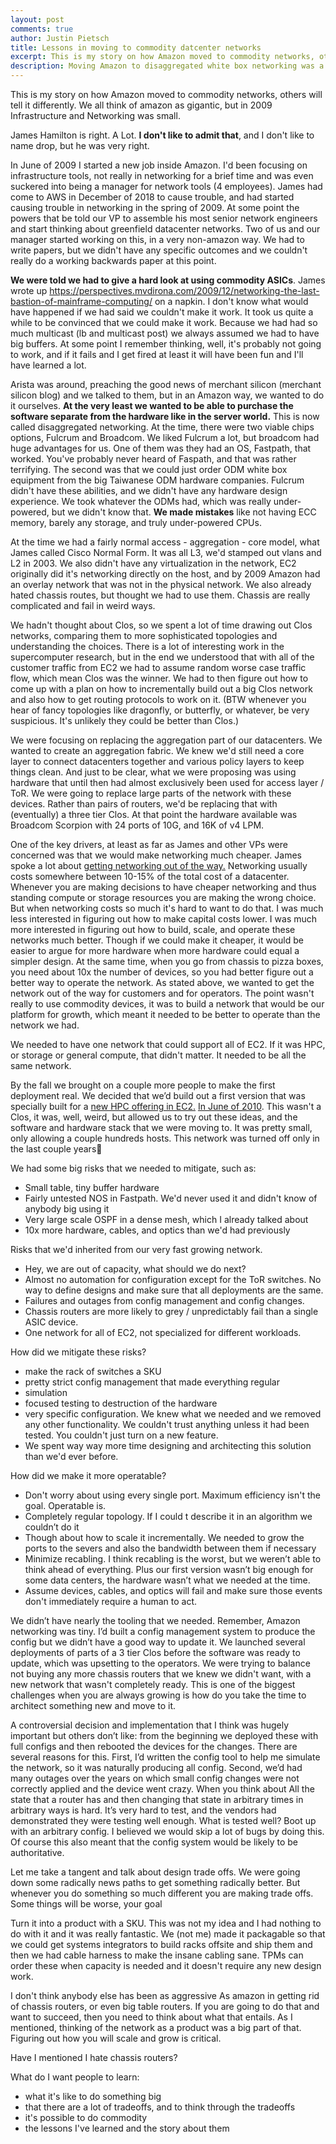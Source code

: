 ```yaml
---
layout: post
comments: true
author: Justin Pietsch
title: Lessons in moving to commodity datcenter networks
excerpt: This is my story on how Amazon moved to commodity networks, others will tell it differently.
description: Moving Amazon to disaggregated white box networking was a big challenge for us at Amazon in 2009-2012.
---
```

This is my story on how Amazon moved to commodity networks, others will tell it differently. We all think of amazon as gigantic, but in 2009 Infrastructure and Networking was small. 

James Hamilton is right. A Lot. **I don't like to admit that**, and I don't like to name drop, but he was very right. 

In June of 2009 I started a new job inside Amazon. I'd been focusing on infrastructure tools, not really in networking for a brief time and was even suckered into being a manager for network tools (4 employees). James had come to AWS in December of 2018 to cause trouble, and had started causing trouble in networking in the spring of 2009. At some point the powers that be told our VP to assemble his most senior network engineers and start thinking about greenfield datacenter networks. Two of us and our manager started working on this, in a very non-amazon way. We had to write papers, but we didn't have any specific outcomes and we couldn't really do a working backwards paper at this point.

**We were told we had to give a hard look at using commodity ASICs**.  James wrote up https://perspectives.mvdirona.com/2009/12/networking-the-last-bastion-of-mainframe-computing/ on a napkin. I don't know what would have happened if we had said we couldn't make it work. It took us quite a while to be convinced that we could make it work. Because we had had so much multicast (lb and multicast post) we always assumed we had to have big buffers. At some point I remember thinking, well, it's probably not going to work, and if it fails and I get fired at least it will have been fun and I'll have learned a lot.

Arista was around, preaching the good news of merchant silicon (merchant silicon blog)  and we talked to them, but in an Amazon way, we wanted to do it ourselves. **At the very least we wanted to be able to purchase the software separate from the hardware like in the server world.** This is now called disaggregated networking. At the time, there were two viable chips options, Fulcrum and Broadcom. We liked Fulcrum a lot, but broadcom had huge advantages for us. One of them was they had an OS, Fastpath, that worked.  You've probably never heard of Faspath, and that was rather terrifying. The second was that we could just order ODM white box equipment from the big Taiwanese ODM hardware companies. Fulcrum didn't have these abilities, and we didn't have any hardware design experience. We took whatever the ODMs had, which was really under-powered, but we didn't know that. **We made mistakes** like not having ECC memory, barely any storage, and truly under-powered CPUs.

At the time we had a fairly normal access - aggregation - core model, what James called Cisco Normal Form. It was all L3, we'd stamped out vlans and L2 in 2003. We also didn't have any virtualization in the network, EC2 originally did it's networking directly on the host, and by 2009 Amazon had an overlay network that was not in the physical network. We also already hated chassis routes, but thought we had to use them. Chassis are really complicated and fail in weird ways.

We hadn't thought about Clos, so we spent a lot of time drawing out Clos networks, comparing them to more sophisticated topologies and understanding the choices. There is a lot of interesting work in the supercomputer research, but in the end we understood that with all of the customer traffic from EC2 we had to assume random worse case traffic flow, which mean Clos was the winner. We had to then figure out how to come up with a plan on how to incrementally build out a big Clos network and also how to get routing protocols to work on it. (BTW whenever you hear of fancy topologies like dragonfly, or butterfly, or whatever, be very suspicious. It's unlikely they could be better than Clos.)

We were focusing on replacing the aggregation part of our datacenters. We wanted to create an aggregation fabric. We knew we'd still need a core layer to connect datacenters together and various policy layers to keep things clean. And just to be clear, what we were proposing was using hardware that until then had almost exclusively been used for access layer / ToR. We were going to replace large parts of the network with these devices. Rather than pairs of routers, we'd be replacing that with (eventually) a three tier Clos. At that point the hardware available was Broadcom Scorpion with 24 ports of 10G, and 16K of v4 LPM.

One of the key drivers, at least as far as James and other VPs were concerned was that we would make networking much cheaper. James spoke a lot about [getting networking out of the way.](https://mvdirona.com/jrh/TalksAndPapers/JamesHamilton_POA20101026_External.pdf) Networking usually costs somewhere between 10-15% of the total cost of a datacenter. Whenever you are making decisions to have cheaper networking and thus standing compute or storage resources you are making the wrong choice. But when networking costs so much it's hard to want to do that. I was much less interested in figuring out how to make capital costs lower. I was much more interested in figuring out how to build, scale, and operate these networks much better. Though if we could make it cheaper, it would be easier to argue for more hardware when more hardware could equal a simpler design. At the same time, when you go from chassis to pizza boxes, you need about 10x the number of devices, so you had better figure out a better way to operate the network. As stated above, we wanted to get the network out of the way for customers and for operators. The point wasn't really to use commodity devices, it was to build a network that would be our platform for growth, which meant it needed to be better to operate than the network we had.

We needed to have one network that could support all of EC2. If it was HPC, or storage or general compute, that didn't matter. It needed to be all the same network. 

By the fall we brought on a couple more people to make the first deployment real. We decided that we’d build out a first version that was specially built for a [new HPC offering in EC2.](https://perspectives.mvdirona.com/2010/11/aws-compute-cluster-231-on-top-500/) [In June of 2010](https://aws.amazon.com/about-aws/whats-new/2010/07/13/announcing-cluster-compute-instances-for-amazon-ec2/). This wasn't a Clos, it was, well, weird, but allowed us to try out these ideas, and the software and hardware stack that we were moving to. It was pretty small, only allowing a couple hundreds hosts. This network was turned off only in the last couple years🙂 

We had some big risks that we needed to mitigate, such as:
* Small table, tiny buffer hardware
* Fairly untested NOS in Fastpath. We'd never used it and didn't know of anybody big using it
* Very large scale OSPF in a dense mesh, which I already talked about
* 10x more hardware, cables, and optics than we'd had previously

Risks that we'd inherited from our very fast growing network.
* Hey, we are out of capacity, what should we do next?
* Almost no automation for configuration except for the ToR switches. No way to define designs and make sure that all deployments are the same.
* Failures and outages from config management and config changes.
* Chassis routers are more likely to grey / unpredictably fail than a single ASIC device.
* One network for all of EC2, not specialized for different workloads.


How did we mitigate these risks?
* make the rack of switches a SKU
* pretty strict config management that made everything regular
* simulation
* focused testing to destruction of the hardware
* very specific configuration. We knew what we needed and we removed any other functionality. We couldn't trust anything unless it had been tested. You couldn't just turn on a new feature.
* We spent way way more time designing and architecting this solution than we'd ever before.

How did we make it more operatable?
* Don't worry about using every single port. Maximum efficiency isn't the goal. Operatable is.
* Completely regular topology. If I could t describe it in an algorithm we couldn’t do it
* Though about how to scale it incrementally. We needed to grow the ports to the severs and also the bandwidth between them if necessary
* Minimize recabling. I think recabling is the worst, but we weren’t able to think ahead of everything. Plus our first version wasn’t big enough for some data centers, the hardware wasn’t what we needed at the time. 
* Assume devices, cables, and optics will fail and make sure those events don't immediately require a human to act.

We didn’t have nearly the tooling that we needed. Remember, Amazon networking was tiny. I’d built a config management system to produce the config but we didn’t have a good way to update it. We launched several deployments of parts of a 3 tier Clos before the software was ready to update, which was upsetting to the operators. We were trying to balance not buying any more chassis routers that we knew we didn't want, with a new network that wasn't completely ready. This is one of the biggest challenges when you are always growing is how do you take the time to architect something new and move to it.

A controversial decision and implementation that I think was hugely important but others don’t like: from the beginning we deployed these with full configs and then rebooted the devices for the changes. There are several reasons for this. First, I’d written the config tool to help me simulate the network, so it was naturally producing all config. Second, we’d had many outages over the years on which small config changes were not correctly applied and the device went crazy. When you think about All the state that a router has and then changing that state in arbitrary times in arbitrary ways is hard. It’s very hard to test, and the vendors had demonstrated they were testing well enough. What is tested well? Boot up with an arbitrary config. I believed we would skip a lot of bugs by doing this. Of course this also meant that the config system would be likely to be authoritative. 

Let me take a tangent and talk about design trade offs. We were going down some radically news paths to get something radically better. But whenever you do something so much different you are making trade offs. Some things will be worse, your goal 

Turn it into a product with a SKU. This was not my idea and I had nothing to do with it and it was really fantastic. We (not me) made it packagable so that we could get systems integrators to build racks offsite and ship them and then we had cable harness to make the insane cabling sane. TPMs can order these when capacity is needed and it doesn't require any new design work.

I don't think anybody else has been as aggressive As amazon in getting rid of chassis routers, or even big table routers. If you are going to do that and want to succeed, then you need to think about what that entails. As I mentioned, thinking of the network as a product was a big part of that. Figuring out how you will scale and grow is critical.

Have I mentioned I hate chassis routers?

What do I want people to learn:
* what it's like to do something big
* that there are a lot of tradeoffs, and to think through the tradeoffs
* it's possible to do commodity 
* the lessons I've learned and the story about them
